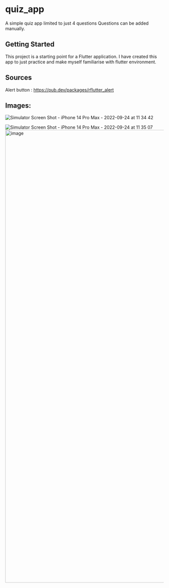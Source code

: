 # quiz_app

A simple quiz app limited to just 4 questions
Questions can be added manually.

## Getting Started

This project is a starting point for a Flutter application.
I have created this app to just practice and make myself familiarise with flutter environment.

## Sources

Alert button : https://pub.dev/packages/rflutter_alert

## Images: 

![Simulator Screen Shot - iPhone 14 Pro Max - 2022-09-24 at 11 34 42](https://user-images.githubusercontent.com/66197508/192083649-359768b9-a4dd-4855-a295-66067c7e7d2d.png)

![Simulator Screen Shot - iPhone 14 Pro Max - 2022-09-24 at 11 35 07](https://user-images.githubusercontent.com/66197508/192083658-44bed91e-7931-4e2e-bba5-8331d452924e.png)
<img width="1440" alt="image" src="https://user-images.githubusercontent.com/66197508/192083676-06a10264-a7dd-4a29-b490-07540168ad4f.png">
